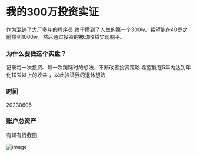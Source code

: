# 我的300万投资实证


作为混迹了大厂多年的程序员,终于攒到了人生的第一个300w。希望能在40岁之前攒到1000w，然后通过投资的被动收益实现躺平。


### 为什么要做这个实盘？
  记录每一次投资、每一次踌躇时的想法，不断改善投资策略
  希望能在5年内达到年化10%以上的收益 ，以此验证我的退休想法

### 时间

20230605
### 账户总资产

有知有行截图

![image](https://github.com/touzishizheng/300w_in_stock_market/assets/136185373/63fe0983-48b7-423d-8c0e-aaedcac8b966)

